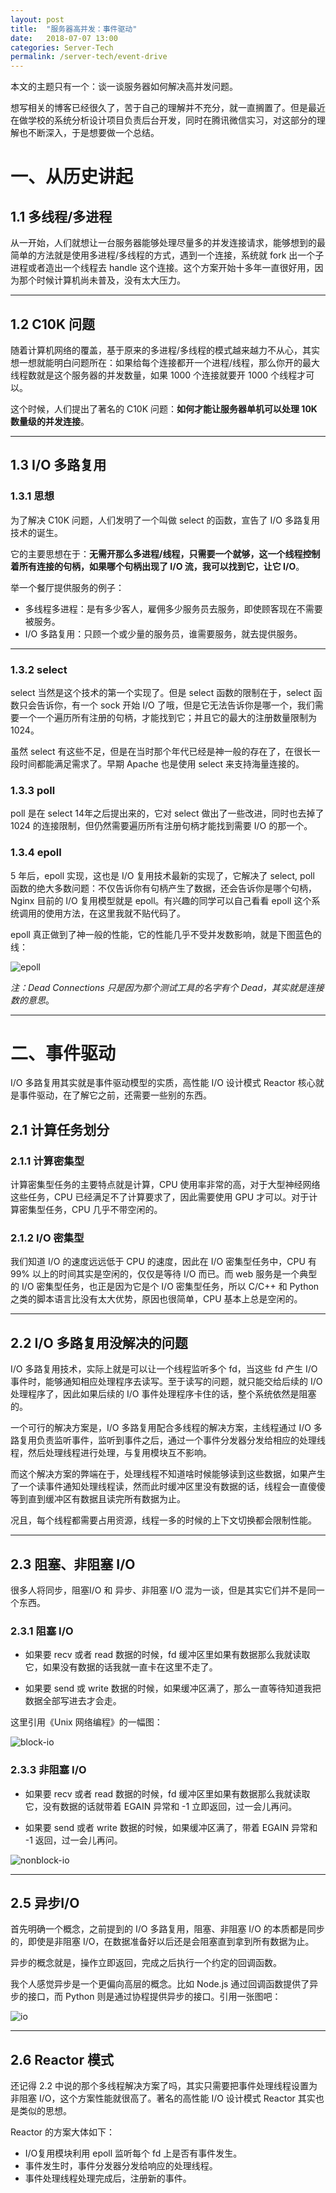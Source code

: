 ```yaml
---
layout: post
title:  "服务器高并发：事件驱动"
date:   2018-07-07 13:00
categories: Server-Tech
permalink: /server-tech/event-drive
---
```


本文的主题只有一个：谈一谈服务器如何解决高并发问题。

想写相关的博客已经很久了，苦于自己的理解并不充分，就一直搁置了。但是最近在做学校的系统分析设计项目负责后台开发，同时在腾讯微信实习，对这部分的理解也不断深入，于是想要做一个总结。

# 一、从历史讲起

## 1.1 多线程/多进程

从一开始，人们就想让一台服务器能够处理尽量多的并发连接请求，能够想到的最简单的方法就是使用多进程/多线程的方式，遇到一个连接，系统就 fork 出一个子进程或者造出一个线程去 handle 这个连接。这个方案开始十多年一直很好用，因为那个时候计算机尚未普及，没有太大压力。

---

## 1.2 C10K 问题

随着计算机网络的覆盖，基于原来的多进程/多线程的模式越来越力不从心，其实想一想就能明白问题所在：如果给每个连接都开一个进程/线程，那么你开的最大线程数就是这个服务器的并发数量，如果 1000 个连接就要开 1000 个线程才可以。

这个时候，人们提出了著名的 C10K 问题：**如何才能让服务器单机可以处理 10K 数量级的并发连接**。

---

## 1.3 I/O 多路复用

### 1.3.1 思想

为了解决 C10K 问题，人们发明了一个叫做 select 的函数，宣告了 I/O 多路复用技术的诞生。

它的主要思想在于：**无需开那么多进程/线程，只需要一个就够，这一个线程控制着所有连接的句柄，如果哪个句柄出现了 I/O 流，我可以找到它，让它 I/O**。

举一个餐厅提供服务的例子：

* 多线程多进程：是有多少客人，雇佣多少服务员去服务，即使顾客现在不需要被服务。
* I/O 多路复用：只顾一个或少量的服务员，谁需要服务，就去提供服务。

---


### 1.3.2 select

select 当然是这个技术的第一个实现了。但是 select 函数的限制在于，select 函数只会告诉你，有一个 sock 开始 I/O 了哦，但是它无法告诉你是哪一个，我们需要一个一个遍历所有注册的句柄，才能找到它；并且它的最大的注册数量限制为 1024。

虽然 select 有这些不足，但是在当时那个年代已经是神一般的存在了，在很长一段时间都能满足需求了。早期 Apache 也是使用 select 来支持海量连接的。


### 1.3.3 poll

poll 是在 select 14年之后提出来的，它对 select 做出了一些改进，同时也去掉了 1024 的连接限制，但仍然需要遍历所有注册句柄才能找到需要 I/O 的那一个。

### 1.3.4 epoll

5 年后，epoll 实现，这也是 I/O 复用技术最新的实现了，它解决了 select, poll 函数的绝大多数问题：不仅告诉你有句柄产生了数据，还会告诉你是哪个句柄，Nginx 目前的 I/O 复用模型就是 epoll。有兴趣的同学可以自己看看 epoll 这个系统调用的使用方法，在这里我就不贴代码了。

epoll 真正做到了神一般的性能，它的性能几乎不受并发数影响，就是下图蓝色的线：

![epoll](../images/server-tech/event-drive-epoll-performance.png)

*注：Dead Connections 只是因为那个测试工具的名字有个 Dead，其实就是连接数的意思*。

---


# 二、事件驱动

I/O 多路复用其实就是事件驱动模型的实质，高性能 I/O 设计模式 Reactor 核心就是事件驱动，在了解它之前，还需要一些别的东西。

## 2.1 计算任务划分

### 2.1.1 计算密集型

计算密集型任务的主要特点就是计算，CPU 使用率非常的高，对于大型神经网络这些任务，CPU 已经满足不了计算要求了，因此需要使用 GPU 才可以。对于计算密集型任务，CPU 几乎不带空闲的。


### 2.1.2 I/O 密集型

我们知道 I/O 的速度远远低于 CPU 的速度，因此在 I/O 密集型任务中，CPU 有 99% 以上的时间其实是空闲的，仅仅是等待 I/O 而已。而 web 服务是一个典型的 I/O 密集型任务，也正是因为它是个 I/O 密集型任务，所以 C/C++ 和 Python 之类的脚本语言比没有太大优势，原因也很简单，CPU 基本上总是空闲的。

---

## 2.2 I/O 多路复用没解决的问题

I/O 多路复用技术，实际上就是可以让一个线程监听多个 fd，当这些 fd 产生 I/O 事件时，能够通知相应处理程序去读写。至于读写的问题，就只能交给后续的 I/O 处理程序了，因此如果后续的 I/O 事件处理程序卡住的话，整个系统依然是阻塞的。

一个可行的解决方案是，I/O 多路复用配合多线程的解决方案，主线程通过 I/O 多路复用负责监听事件，监听到事件之后，通过一个事件分发器分发给相应的处理线程，然后处理线程进行处理，与复用模块互不影响。

而这个解决方案的弊端在于，处理线程不知道啥时候能够读到这些数据，如果产生了一个读事件通知处理线程读，然而此时缓冲区里没有数据的话，线程会一直傻傻等到直到缓冲区有数据且读完所有数据为止。

况且，每个线程都需要占用资源，线程一多的时候的上下文切换都会限制性能。

---

## 2.3 阻塞、非阻塞 I/O

很多人将同步，阻塞I/O 和 异步、非阻塞 I/O 混为一谈，但是其实它们并不是同一个东西。

### 2.3.1 阻塞 I/O

* 如果要 recv 或者 read 数据的时候，fd 缓冲区里如果有数据那么我就读取它，如果没有数据的话我就一直卡在这里不走了。

* 如果要 send 或 write 数据的时候，如果缓冲区满了，那么一直等待知道我把数据全部写进去才会走。

这里引用《Unix 网络编程》的一幅图：

![block-io](../images/server-tech/event-drive-block-io.png)

### 2.3.3 非阻塞 I/O

* 如果要 recv 或者 read 数据的时候，fd 缓冲区里如果有数据那么我就读取它，没有数据的话就带着 EGAIN 异常和 -1 立即返回，过一会儿再问。

* 如果要 send 或者 write 数据的时候，如果缓冲区满了，带着 EGAIN 异常和 -1 返回，过一会儿再问。

![nonblock-io](../images/server-tech/event-drive-nonblock-io.png)

---

## 2.5 异步I/O

首先明确一个概念，之前提到的 I/O 多路复用，阻塞、非阻塞 I/O 的本质都是同步的，即使是非阻塞 I/O，在数据准备好以后还是会阻塞直到拿到所有数据为止。

异步的概念就是，操作立即返回，完成之后执行一个约定的回调函数。

我个人感觉异步是一个更偏向高层的概念。比如 Node.js 通过回调函数提供了异步的接口，而 Python 则是通过协程提供异步的接口。引用一张图吧：

![io](../images/server-tech/event-drive-async.jpg)

---

## 2.6 Reactor 模式

还记得 2.2 中说的那个多线程解决方案了吗，其实只需要把事件处理线程设置为非阻塞 I/O，这个方案性能就很高了。著名的高性能 I/O 设计模式 Reactor 其实也是类似的思想。

Reactor 的方案大体如下：

* I/O复用模块利用 epoll 监听每个 fd 上是否有事件发生。
* 事件发生时，事件分发器分发给响应的处理线程。
* 事件处理线程处理完成后，注册新的事件。

